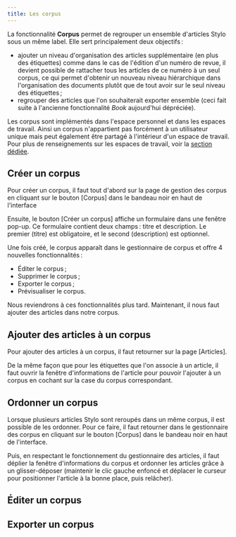 ```yaml
---
title: Les corpus
---
```


La fonctionnalité **Corpus** permet de regrouper un ensemble d'articles Stylo sous un même label.
Elle sert principalement deux objectifs :

- ajouter un niveau d'organisation des articles supplémentaire (en plus des étiquettes) comme dans le cas de l'édition d'un numéro de revue, il devient possible de rattacher tous les articles de ce numéro à un seul corpus, ce qui permet d'obtenir un nouveau niveau hiérarchique dans l'organisation des documents plutôt que de tout avoir sur le seul niveau des étiquettes ;
- regrouper des articles que l'on souhaiterait exporter ensemble (ceci fait suite à l'ancienne fonctionnalité _Book_ aujourd'hui dépréciée).

Les corpus sont implémentés dans l'espace personnel et dans les espaces de travail.
Ainsi un corpus n'appartient pas forcément à un utilisateur unique mais peut également être partagé à l'intérieur d'un espace de travail.
Pour plus de renseignements sur les espaces de travail, voir la [section dédiée](/fr/espace-de-travail).

## Créer un corpus

Pour créer un corpus, il faut tout d'abord sur la page de gestion des corpus en cliquant sur le bouton \[Corpus\] dans le bandeau noir en haut de l'interface

<!-- Ajouter l'image du bandeau noir avec corpus -->

Ensuite, le bouton \[Créer un corpus\] affiche un formulaire dans une fenêtre pop-up.
Ce formulaire contient deux champs : titre et description.
Le premier (titre) est obligatoire, et le second (description) est optionnel.

<!-- Ajouter l'image du formulaire de création de corpus -->

Une fois créé, le corpus apparaît dans le gestionnaire de corpus et offre 4 nouvelles fonctionnalités :

- Éditer le corpus ;
- Supprimer le corpus ;
- Exporter le corpus ;
- Prévisualiser le corpus.

<!-- Ajouter l'image du gestionnaire de corpus -->

Nous reviendrons à ces fonctionnalités plus tard.
Maintenant, il nous faut ajouter des articles dans notre corpus.

## Ajouter des articles à un corpus

Pour ajouter des articles à un corpus, il faut retourner sur la page \[Articles\].

De la même façon que pour les étiquettes que l'on associe à un article, il faut ouvrir la fenêtre d'informations de l'article pour pouvoir l'ajouter à un corpus en cochant sur la case du corpus correspondant.

<!-- Mettre l'image des données de l'article avec la case du corpus créé pour le test cochée -->

## Ordonner un corpus

Lorsque plusieurs articles Stylo sont reroupés dans un même corpus, il est possible de les ordonner.
Pour ce faire, il faut retourner dans le gestionnaire des corpus en cliquant sur le bouton \[Corpus\] dans le bandeau noir en haut de l'interface.

Puis, en respectant le fonctionnement du gestionnaire des articles, il faut déplier la fenêtre d'informations du corpus et ordonner les articles grâce à un glisser-déposer (maintenir le clic gauche enfoncé et déplacer le curseur pour positionner l'article à la bonne place, puis relâcher).

<!-- Mettre une image d'un corpus désordonné -->

<!-- Mettre une image d'un corpus ordonné -->

## Éditer un corpus

## Exporter un corpus